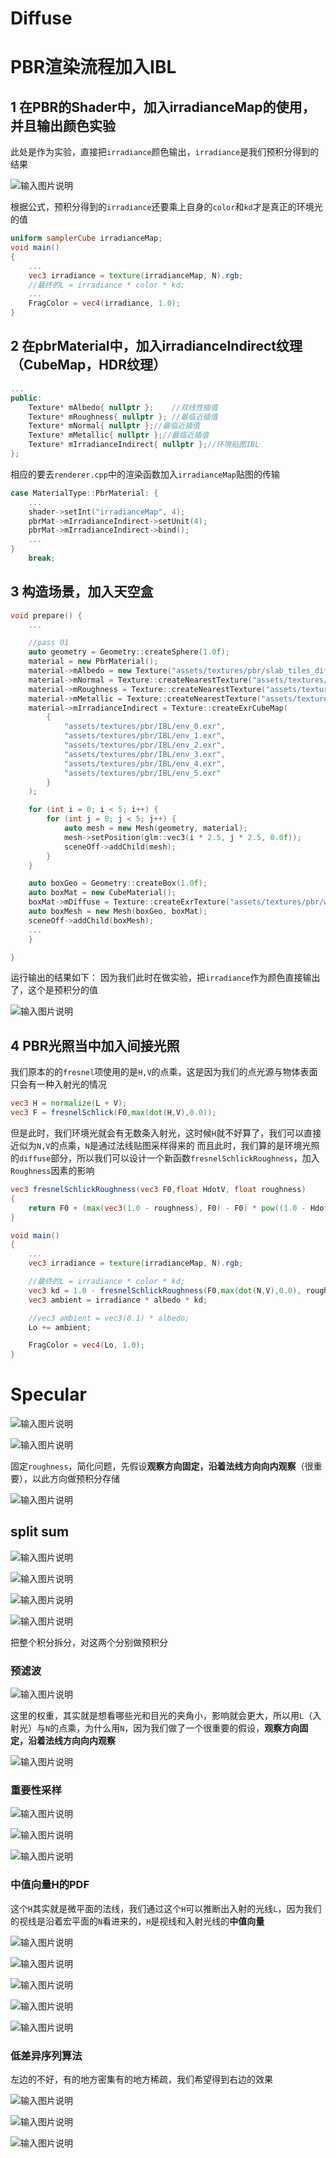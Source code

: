 # Diffuse
# PBR渲染流程加入IBL
## 1 在PBR的Shader中，加入irradianceMap的使用，并且输出颜色实验
此处是作为实验，直接把`irradiance`颜色输出，`irradiance`是我们预积分得到的结果

![输入图片说明](/imgs/2025-04-08/Y3xPs3ic2wj9KwtI.png)

根据公式，预积分得到的`irradiance`还要乘上自身的`color`和`kd`才是真正的环境光的值

```glsl
uniform samplerCube irradianceMap;
void main()
{
	...
	vec3 irradiance = texture(irradianceMap, N).rgb;
	//最终的L = irradiance * color * kd;
	...
	FragColor = vec4(irradiance, 1.0);
}
```
## 2 在pbrMaterial中，加入irradianceIndirect纹理（CubeMap，HDR纹理）
```cpp
...
public:
	Texture* mAlbedo{ nullptr };	//双线性插值
	Texture* mRoughness{ nullptr };	//最临近插值
	Texture* mNormal{ nullptr };//最临近插值
	Texture* mMetallic{ nullptr };//最临近插值
	Texture* mIrradianceIndirect{ nullptr };//环境贴图IBL
};
```
相应的要去`renderer.cpp`中的渲染函数加入`irradianceMap`贴图的传输
```cpp
case MaterialType::PbrMaterial: {
	...
	shader->setInt("irradianceMap", 4);
	pbrMat->mIrradianceIndirect->setUnit(4);
	pbrMat->mIrradianceIndirect->bind();
	...
}
	break;
```
## 3 构造场景，加入天空盒

```cpp
void prepare() {
	...

	//pass 01
	auto geometry = Geometry::createSphere(1.0f);
	material = new PbrMaterial();
	material->mAlbedo = new Texture("assets/textures/pbr/slab_tiles_diff_2k.jpg", 0, GL_SRGB_ALPHA);
	material->mNormal = Texture::createNearestTexture("assets/textures/pbr/slab_tiles_nor_gl_2k.jpg");
	material->mRoughness = Texture::createNearestTexture("assets/textures/pbr/slab_tiles_rough_2k.jpg");
	material->mMetallic = Texture::createNearestTexture("assets/textures/pbr/slab_tiles_arm_2k.jpg");
	material->mIrradianceIndirect = Texture::createExrCubeMap(
		{
			"assets/textures/pbr/IBL/env_0.exr",
			"assets/textures/pbr/IBL/env_1.exr",
			"assets/textures/pbr/IBL/env_2.exr",
			"assets/textures/pbr/IBL/env_3.exr",
			"assets/textures/pbr/IBL/env_4.exr",
			"assets/textures/pbr/IBL/env_5.exr"
		}
	);

	for (int i = 0; i < 5; i++) {
		for (int j = 0; j < 5; j++) {
			auto mesh = new Mesh(geometry, material);
			mesh->setPosition(glm::vec3(i * 2.5, j * 2.5, 0.0f));
			sceneOff->addChild(mesh);
		}
	}

	auto boxGeo = Geometry::createBox(1.0f);
	auto boxMat = new CubeMaterial();
	boxMat->mDiffuse = Texture::createExrTexture("assets/textures/pbr/warm_bar_4k.exr");
	auto boxMesh = new Mesh(boxGeo, boxMat);
	sceneOff->addChild(boxMesh);
	...
	}

}

```
运行输出的结果如下：
因为我们此时在做实验，把`irradiance`作为颜色直接输出了，这个是预积分的值

![输入图片说明](/imgs/2025-04-09/AHVZ12IzTgRTkOx7.png)

## 4 PBR光照当中加入间接光照
我们原本的的`fresnel`项使用的是`H,V`的点乘，这是因为我们的点光源与物体表面只会有一种入射光的情况
```glsl
vec3 H = normalize(L + V);
vec3 F = fresnelSchlick(F0,max(dot(H,V),0.0));
```
但是此时，我们环境光就会有无数条入射光，这时候`H`就不好算了，我们可以直接近似为`N,V`的点乘，`N`是通过法线贴图采样得来的
而且此时，我们算的是环境光照的`diffuse`部分，所以我们可以设计一个新函数`fresnelSchlickRoughness`，加入`Roughness`因素的影响
```glsl
vec3 fresnelSchlickRoughness(vec3 F0,float HdotV, float roughness)
{
    return F0 + (max(vec3(1.0 - roughness), F0) - F0) * pow((1.0 - HdotV), 5.0);
}   

void main()
{
	...
	vec3 irradiance = texture(irradianceMap, N).rgb;

	//最终的L = irradiance * color * kd;
	vec3 kd = 1.0 - fresnelSchlickRoughness(F0,max(dot(N,V),0.0), roughness);
	vec3 ambient = irradiance * albedo * kd;

	//vec3 ambient = vec3(0.1) * albedo;
	Lo += ambient;

	FragColor = vec4(Lo, 1.0);
}
```

# Specular

![输入图片说明](/imgs/2025-04-10/GMdJdnMEeV9D8UJA.png)

![输入图片说明](/imgs/2025-04-10/9x9bXLd1PDeVpCAB.png)

固定`roughness`，简化问题，先假设**观察方向固定，沿着法线方向向内观察**（很重要），以此方向做预积分存储

![输入图片说明](/imgs/2025-04-10/96yaAlwW6BOxhigk.png)

## split sum

![输入图片说明](/imgs/2025-04-19/KjaxNUq2Vhjyq56P.png)

![输入图片说明](/imgs/2025-04-19/u1LsCY5XuuhJmbLf.png)

![输入图片说明](/imgs/2025-04-19/0y5fkrDRCjBusyCS.png)

![输入图片说明](/imgs/2025-04-19/eMijpRUTS2wC4Qw7.png)

把整个积分拆分，对这两个分别做预积分

### 预滤波

![输入图片说明](/imgs/2025-04-19/FVbhFbJp2MvZOFie.png)

这里的权重，其实就是想看哪些光和目光的夹角小，影响就会更大，所以用`L`（入射光）与`N`的点乘，为什么用`N`，因为我们做了一个很重要的假设，**观察方向固定，沿着法线方向向内观察**

![输入图片说明](/imgs/2025-04-19/YoLd77q6m5PlhFCf.png)

### 重要性采样

![输入图片说明](/imgs/2025-04-20/vv9qwPyagni36S9B.png)

![输入图片说明](/imgs/2025-04-20/fQtjxuZCGkovBmmq.png)

![输入图片说明](/imgs/2025-04-20/I48BERwkfF3dBn0U.png)

### 中值向量H的PDF
这个`H`其实就是微平面的法线，我们通过这个`H`可以推断出入射的光线`L`，因为我们的视线是沿着宏平面的`N`看进来的，`H`是视线和入射光线的**中值向量**

![输入图片说明](/imgs/2025-04-20/RLOaX5qWOZnsPT3k.png)

![输入图片说明](/imgs/2025-04-20/UYPD4GOZUCe1yR38.png)

![输入图片说明](/imgs/2025-04-20/epPNwRaIi1xbD6eU.png)

![输入图片说明](/imgs/2025-04-20/ewktas5YOh6tsadu.png)

![输入图片说明](/imgs/2025-04-20/sgZa9ozpm6AYNYCp.png)

### 低差异序列算法

左边的不好，有的地方密集有的地方稀疏，我们希望得到右边的效果

![输入图片说明](/imgs/2025-04-20/NiVDeXgrIKCUM79z.png)

![输入图片说明](/imgs/2025-04-20/1YCPfDvTAI0f9mLd.png)

![输入图片说明](/imgs/2025-04-20/CumLVjPJvxzh1Uqs.png)
<!--stackedit_data:
eyJoaXN0b3J5IjpbMjAwMjA2Nzk5NiwxNzAyNDgyMzgzLDIxMj
kxMDQzODAsNDUxNTU4MzQyLDg5NjM5MDU1LC0xNzI4ODM2MTA1
LC0xMzkzNjg4NjU1LC0xOTg0OTcyNzM4LDE5OTcxNzcyMTgsMz
gzMDY5NjUwLC0yMDQyMzYwNDk5LC0yNjk2MzE1NDAsLTE3ODU5
MzkxNjEsMjEyOTc2NTkyLDE2MDQzNDE4MjcsMjAwNzQ5MDY5Mi
wtNjUzNTk0MDA1LDI1MTcxNTg0NiwxODcyNjI2NjU3LDE0MzUw
MDQyMDBdfQ==
-->